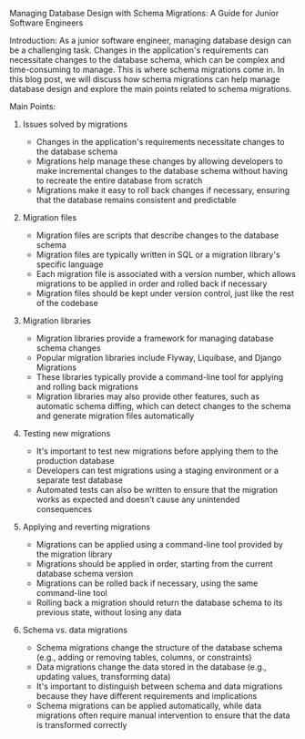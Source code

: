Managing Database Design with Schema Migrations: A Guide for Junior Software Engineers

Introduction: As a junior software engineer, managing database design can be a challenging task. Changes in the application's requirements can necessitate changes to the database schema, which can be complex and time-consuming to manage. This is where schema migrations come in. In this blog post, we will discuss how schema migrations can help manage database design and explore the main points related to schema migrations.

Main Points:

1.  Issues solved by migrations
    
    -   Changes in the application's requirements necessitate changes to the database schema
    -   Migrations help manage these changes by allowing developers to make incremental changes to the database schema without having to recreate the entire database from scratch
    -   Migrations make it easy to roll back changes if necessary, ensuring that the database remains consistent and predictable
    
2.  Migration files
    
    -   Migration files are scripts that describe changes to the database schema
    -   Migration files are typically written in SQL or a migration library's specific language
    -   Each migration file is associated with a version number, which allows migrations to be applied in order and rolled back if necessary
    -   Migration files should be kept under version control, just like the rest of the codebase
3.  Migration libraries
    
    -   Migration libraries provide a framework for managing database schema changes
    -   Popular migration libraries include Flyway, Liquibase, and Django Migrations
    -   These libraries typically provide a command-line tool for applying and rolling back migrations
    -   Migration libraries may also provide other features, such as automatic schema diffing, which can detect changes to the schema and generate migration files automatically
4.  Testing new migrations
    
    -   It's important to test new migrations before applying them to the production database
    -   Developers can test migrations using a staging environment or a separate test database
    -   Automated tests can also be written to ensure that the migration works as expected and doesn't cause any unintended consequences
5.  Applying and reverting migrations
    
    -   Migrations can be applied using a command-line tool provided by the migration library
    -   Migrations should be applied in order, starting from the current database schema version
    -   Migrations can be rolled back if necessary, using the same command-line tool
    -   Rolling back a migration should return the database schema to its previous state, without losing any data
6.  Schema vs. data migrations
    
    -   Schema migrations change the structure of the database schema (e.g., adding or removing tables, columns, or constraints)
    -   Data migrations change the data stored in the database (e.g., updating values, transforming data)
    -   It's important to distinguish between schema and data migrations because they have different requirements and implications
    -   Schema migrations can be applied automatically, while data migrations often require manual intervention to ensure that the data is transformed correctly
